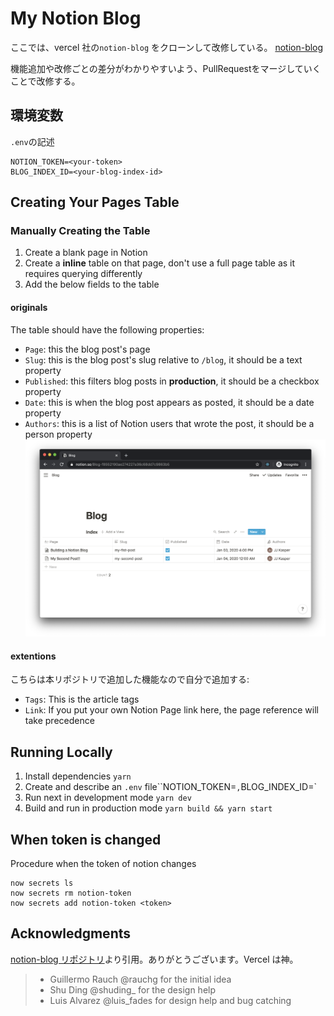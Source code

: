 # My Notion Blog

ここでは、vercel 社の`notion-blog` をクローンして改修している。
[notion-blog](https://github.com/ijjk/notion-blog)

機能追加や改修ごとの差分がわかりやすいよう、PullRequestをマージしていくことで改修する。

## 環境変数

`.env`の記述

```
NOTION_TOKEN=<your-token>
BLOG_INDEX_ID=<your-blog-index-id>
```

## Creating Your Pages Table

### Manually Creating the Table

1. Create a blank page in Notion
2. Create a **inline** table on that page, don't use a full page table as it requires querying differently
3. Add the below fields to the table

#### originals

The table should have the following properties:

- `Page`: this the blog post's page
- `Slug`: this is the blog post's slug relative to `/blog`, it should be a text property
- `Published`: this filters blog posts in **production**, it should be a checkbox property
- `Date`: this is when the blog post appears as posted, it should be a date property
- `Authors`: this is a list of Notion users that wrote the post, it should be a person property
  ![Example Blog Posts Table](./assets/table-view.png)

#### extentions

こちらは本リポジトリで追加した機能なので自分で追加する:

- `Tags`: This is the article tags
- `Link`: If you put your own Notion Page link here, the page reference will take precedence

## Running Locally

1. Install dependencies `yarn`
2. Create and describe an `.env` file``NOTION_TOKEN=<your-token>`,`BLOG_INDEX_ID=<your-blog-index-id>`
3. Run next in development mode `yarn dev`
4. Build and run in production mode `yarn build && yarn start`

## When token is changed

Procedure when the token of notion changes

```
now secrets ls
now secrets rm notion-token
now secrets add notion-token <token>
```

## Acknowledgments

[notion-blog リポジトリ](https://github.com/ijjk/notion-blog)より引用。ありがとうございます。Vercel は神。

> - Guillermo Rauch @rauchg for the initial idea
> - Shu Ding @shuding\_ for the design help
> - Luis Alvarez @luis_fades for design help and bug catching
